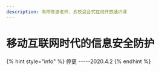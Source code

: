 ```yaml
---
description: 南师陈波老师、五校混合式在线开放通识课
---
```


# 移动互联网时代的信息安全防护

{% hint style="info" %}
停更                                                                                            -----2020.4.2
{% endhint %}



